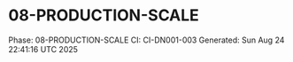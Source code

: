 # 08-PRODUCTION-SCALE
Phase: 08-PRODUCTION-SCALE
CI: CI-DN001-003
Generated: Sun Aug 24 22:41:16 UTC 2025
